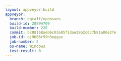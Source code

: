 ```yaml
---
layout: appveyor-build
appveyor:
  branch: egraff/opensans
  build-id: 28894709
  build-number: 220
  commit: bc08158aeb6c03a05f1dae28a2c6c7b81a00e27e
  job-id: oj9606r99h3oqgax
  job-number: 2
  os-name: Windows
  test-result: 0
---
```

